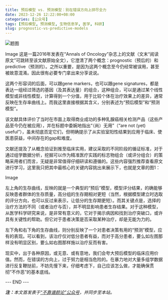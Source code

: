 ```yaml
---
title: 预后模型 vs. 预测模型：别在错误方向上拼尽全力
date: 2023-12-26 12:22:00+08:00
categories: [公众号]
tags: [预后模型, 预测模型, 生物信息学, 医学, 科研]
slug: prognostic-vs-predictive-models
---
```


<div class="p-3 text-center">
  <img class="img-fluid" src="/images/2023/1226/01.png" alt="题图" style="max-width:640px">
</div>

Image
这是一篇2016年发表在“Annals of Oncology”杂志上的文献（文末“阅读原文”可跳转至该文献原始全文），它澄清了两个概念：prognostic（预后的）和 predictive（预测的）。之所以重要，是因为这两个概念至今仍经常被误用，甚至被故意混淆。因此很有必要专门拿出来分享说说。

这两个形容词的后面，可以跟gene markers，也可以跟gene signatures，都是表达一组经过筛选的基因（及其表达量）的组合，这种组合，可以是通过某个线性模型或非线性模型，计算得到一个分值，用于比较个体在治疗效果上的差异，通常反映在生存率曲线上。而我这里直接根据其含义，分别表述为“预后模型”和“预测模型”。

该文献具体评价了当时在市面上取得商业成功的多种乳腺癌相关检测产品（这些产品至今仍在被应用），并在标题中委婉地指出“（尚）无用”（“are not (yet) useful”），虽未彻底否定它们，但明确提示了从实验室阳性结果到应用于临床、使医患获益，中间存在的gap和难度。

文献还提及了从概念验证到推至临床实用，建议采取的不同阶段的循证标准，对于通过组学数据分析，挖掘可以作为精准医疗实践的标志物组合（或评分组合）的策略采用者们而言，无疑是非常值得仔细研读和遵循的。这些内容强烈推荐查看原文进行学习，这里我只把其中最核心的关键内容挑出来展示下，也就是文章的图1：

Image

左上角的生存曲线，反映的就是一个典型的“预后”模型，模型评分结果，的确能够反映患者群体的生存质量，高分组的生存期相对更短（当然，根据模型建立时选取的评分方向，也可以反过来表示，让低分的生存期更短）。而其关键点是，选择的治疗方法的不同（或者治疗与否），并不明显影响患者生存结果。对于这种模型，从医学科学研究来说，是非常有意义的，它对于揭示病因和找到治疗突破口，或许具有关键性的帮助。但它对于患者决策是否采取某种治疗，却是无能为力的。

左下角和右下角的生存曲线，则分别反映了一个对患者决策有用的“预测”模型，应有的表现。可以看到，该治疗仅对低分患者有益，而对于高分患者，要么如左图那样没有明显区别，要么如右图那样施以治疗反而有害。

现实中，出于各种原因，或无意、或有意地，我们会夸大预后模型的临床应用价值。然而，在错误的方向上，过于努力是相当危险的。在暴力地对大量多组学数据进行反复鞭挞前，不妨先慢下来，仔细考虑下，自己应该怎么做，才能确保贯彻“不作恶”的基本底线。

<div class="p-5 text-center">--- END ---</div>

<i><b>注：</b>本文首发表于[“不靠谱颜论”公众号](https://mp.weixin.qq.com/s/pTFD-sB_EbGieG8zvmMEAw)，并同步至本站。</i>

